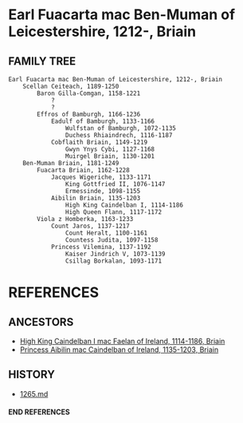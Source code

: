 # Earl Fuacarta mac Ben-Muman of Leicestershire, 1212-, Briain

## FAMILY TREE

```
Earl Fuacarta mac Ben-Muman of Leicestershire, 1212-, Briain
	Scellan Ceiteach, 1189-1250
		Baron Gilla-Comgan, 1158-1221
			?
			?
		Effros of Bamburgh, 1166-1236
			Eadulf of Bamburgh, 1133-1166
				Wulfstan of Bamburgh, 1072-1135
				Duchess Rhiaindrech, 1116-1187
			Cobflaith Briain, 1149-1219
				Gwyn Ynys Cybi, 1127-1168
				Muirgel Briain, 1130-1201
	Ben-Muman Briain, 1181-1249
		Fuacarta Briain, 1162-1228
			Jacques Wigeriche, 1133-1171
				King Gottfried II, 1076-1147
				Ermessinde, 1098-1155
			Aibilin Briain, 1135-1203
				High King Caindelban I, 1114-1186
				High Queen Flann, 1117-1172
		Viola z Homberka, 1163-1233
			Count Jaros, 1137-1217
				Count Heralt, 1100-1161
				Countess Judita, 1097-1158
			Princess Vilemina, 1137-1192
				Kaiser Jindrich V, 1073-1139
				Csillag Borkalan, 1093-1171
```


# REFERENCES

## ANCESTORS
* [High King Caindelban I mac Faelan of Ireland, 1114-1186, Briain](caindelban_i_mac_faelan_1114.md)
* [Princess Aibilin mac Caindelban of Ireland, 1135-1203, Briain](aibilin_mac_caindelban_1135.md)

## HISTORY
* [1265.md](../h/1265.md)
#### END REFERENCES